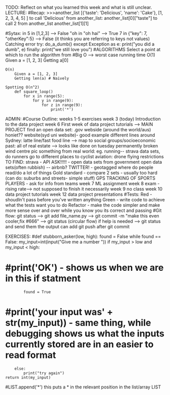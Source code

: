 TODO: Reflect on what you learned this week and what is still unclear.
LECTURE:
#Recap: 
    >>>another_list
    [{'taste': 'Delicious', 'name': 'Cake'},
    [1, 2, 3, 4, 5] ]
        to call 'Delicious' from another_list:
            another_list[0]["taste"]
        to call 2 from another_list
            another_list[1][1]

#Sytax:
    in
        5 in [1,2,3]    --> False
        "oh in "oh hai" --> True
        7 in {"key": 7, "otherKey":5} --> False (it thinks you are referring to keys not values)
    Catching error
        try: 
            do_a_dumb()
        except Exception as e:
            print("you did a dumb", e)
        finally:
            print("we still love you")
#ALGORITHMS
    Select a point at which to run the algorithm from
#Big O --> worst case running time
    O(1)
        Given a = [1, 2, 3]
        Getting a[0]

    O(n)
        Given a = [1, 2, 3]
        Getting len(a) # Naively

    Spotting O(n^2)
        def square_loop()
            for x in range(5):
                for y in range(9):
                    for z in range(9):
                        print('*') 


ADMIN:
#Course Outline: 
    weeks 1-5 exercises
    week 3 (today) Introduction to the data project
    week 6 First week of data project tutorials --> MAIN PROJECT
        find an open data set: .gov webside (around the world/aus)
        honiet?? website(syd uni website)- good example
            different lines around Sydney: latte line/fast food line --> map to social groups/socioeconomic
        past: all of real estate --> looks like done on tuesday
            permanently broken wind centre 
        pic something from real world: eg. running-- strava data sets, do runners go to different places to cyclist
                aviation: drone flying restrictions
            TO FIND: strava - API
                ASK!!!!! - open data sets from government open data sets(often rubbish) -- airbnb?
                TWITTER! - geotagged where do people read/do a lot of things
                Gold standard - compare 2 sets - usually too hard (can do: suburbs and streets- simple stuff)
                GPS TRACKING OF SPORTS PLAYERS - ask for info from teams
    week 7 ML assignment
    week 8 exam - rising rate--> not supposed to finish it necessarily
    week 9 no class
    week 10 data project tutorials
    week 12 data project presentations
#Tests:
    Red - shoudln't pass before you've written anything
    Green - write code to achieve what the tests want you to do
    Refactor - make the code simpler and make more sense over and over while you know you its correct and passing
#Git flow:
    git status --> git add file_name.py --> git commit -m "make this even cooler,fix #666" --> git status (circular flow)
    if help is needed --> git status and send them the output
        can add git push after git commit



EXERCISES:
#def stubborn_asker(low, high):
    found = False
    while found == False:
        my_input=int(input("Give me a number "))
        if my_input > low and my_input < high:
#           #print('OK') - shows us when we are in this if statment
            found = True
#           #print('your input was' + str(my_input)) - same thing, while debugging shows us what the inputs currently stored are in an easier to read format
        else:
            print("try again")
    return int(my_input)

#LIST.append('*')
this puts a * in the relevant position in the list/array LIST

